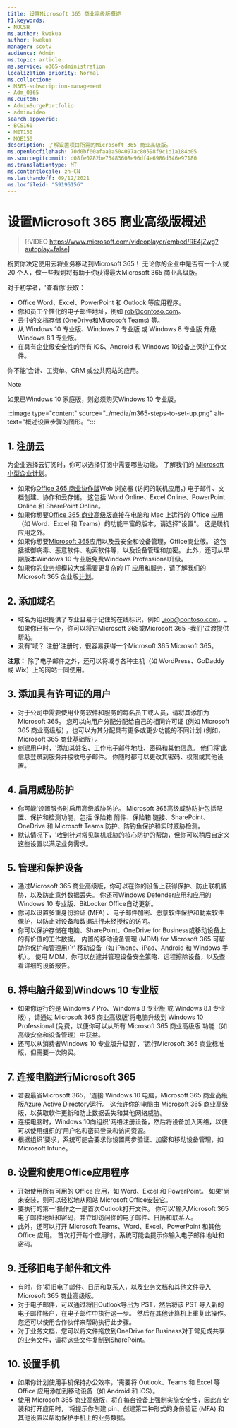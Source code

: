 ```yaml
---
title: 设置Microsoft 365 商业高级版概述
f1.keywords:
- NOCSH
ms.author: kwekua
author: kwekua
manager: scotv
audience: Admin
ms.topic: article
ms.service: o365-administration
localization_priority: Normal
ms.collection:
- M365-subscription-management
- Adm_O365
ms.custom:
- AdminSurgePortfolio
- adminvideo
search.appverid:
- BCS160
- MET150
- MOE150
description: 了解设置项目所需的Microsoft 365 商业高级版。
ms.openlocfilehash: 70d0bf00afaa1a504097ac80598f9c1b1a184b05
ms.sourcegitcommit: d08fe0282be75483608e96df4e6986d346e97180
ms.translationtype: MT
ms.contentlocale: zh-CN
ms.lasthandoff: 09/12/2021
ms.locfileid: "59196156"
---
```

# <a name="overview-of-microsoft-365-business-premium-setup"></a>设置Microsoft 365 商业高级版概述

> [!VIDEO https://www.microsoft.com/videoplayer/embed/RE4jZwg?autoplay=false]

祝贺你决定使用云将业务移动到Microsoft 365！ 无论你的企业中是否有一个人或 20 个人，做一些规划将有助于你获得最大Microsoft 365 商业高级版。

对于初学者，&#39;查看你&#39;获取：

- Office Word、Excel、PowerPoint 和 Outlook 等应用程序。
- 你和员工个性化的电子邮件地址，例如 rob@contoso.com。
- 云中的文档存储 (OneDrive和Microsoft Teams) 等。
- 从 Windows 10 专业版、Windows 7 专业版 或 Windows 8 专业版 升级Windows 8.1 专业版。
- 在具有企业级安全性的所有 iOS、Android 和 Windows 10设备上保护工作文件。

你不能&#39;会计、工资单、CRM 或公共网站的应用。

> [!NOTE]
> 如果已Windows 10 家庭版，则必须购买Windows 10 专业版。  


:::image type="content" source="../media/m365-steps-to-set-up.png" alt-text="概述设置步骤的图形。":::

## <a name="1-sign-up-for-the-cloud"></a>1. 注册云

为企业选择云订阅时，你可以选择订阅中需要哪些功能。 了解我们的 [Microsoft 小型企业计划](https://www.microsoft.com/microsoft-365/business?rtc=1)。

- 如果你[Office 365 商业协作版](https://www.microsoft.com/en-us/p/office-365-business-essentials/cfq7ttc0k59v?rtc=1&amp;activetab=pivot:overviewtab)Web 浏览器 (访问的联机应用，) 电子邮件、文档创建、协作和云存储。 这包括 Word Online、Excel Online、PowerPoint Online 和 SharePoint Online。
- 如果你想要[Office 365 商业高级版](https://products.office.com/en-us/business/office-365-business-premium)直接在电脑和 Mac 上运行的 Office 应用（如 Word、Excel 和 Teams）的功能丰富的版本，请选择"设置"。 这是联机应用之外。
- 如果你想要[Microsoft 365](https://www.microsoft.com/microsoft-365/business?rtc=1)应用以及云安全和设备管理，Office商业版。 这包括抵御病毒、恶意软件、勒索软件等，以及设备管理和加密。 此外，还可从早期版本Windows 10 专业版免费Windows Professional升级。
- 如果你的业务规模较大或需要更复杂的 IT 应用和服务，请了解我们的Microsoft 365 企业版[计划](https://www.microsoft.com/microsoft-365/compare-all-microsoft-365-plans)。


## <a name="2-add-a-domain-name"></a>2. 添加域名

- 域名为组织提供了专业且易于记住的在线标识，例如 _rob@contoso.com。_ 如果你已有一个，你可以将它Microsoft 365或Microsoft 365 -我们&#39;过渡提供帮助。
- 没有&#39;域？ 注册&#39;注册时，很容易获得一个Microsoft 365 Microsoft 365。

**注意：**  除了电子邮件之外，还可以将域与各种主机（如 WordPress、GoDaddy 或 Wix）上的网站一同使用。

## <a name="3-add-users-with-licenses"></a>3. 添加具有许可证的用户

- 对于公司中需要使用业务软件和服务的每名员工或人员，请将其添加为 Microsoft 365。 您可以向用户分配分配给自己的相同许可证 (例如 Microsoft 365 商业高级版) ，也可以为其分配具有更多或更少功能的不同计划 (例如，Microsoft 365 商业基础版) 。
- 创建用户时，&#39;添加其姓名、工作电子邮件地址、密码和其他信息。 他们将&#39;此信息登录到服务并接收电子邮件。 你随时都可以更改其密码、权限或其他设置。


## <a name="4-enable-threat-protection"></a>4. 启用威胁防护

- 你可能&#39;设置服务时启用高级威胁防护。 Microsoft 365高级威胁防护包括配置、保护和检测功能，包括 保险箱 附件、保险箱 链接、SharePoint、OneDrive 和 Microsoft Teams 防护、防钓鱼保护和实时威胁检测。
- 默认情况下，&#39;收到针对常见联机威胁的核心防护的帮助，但你可以稍后自定义这些设置以满足业务需求。

## <a name="5-manage-and-secure-your-devices"></a>5. 管理和保护设备

- 通过Microsoft 365 商业高级版，你可以在你的设备上获得保护、防止联机威胁，以及防止意外数据丢失。 你还可Windows Defender应用和应用的 Windows 10 专业版、BitLocker Office自动更新。
- 你可以设置多重身份验证 (MFA) 、电子邮件加密、恶意软件保护和勒索软件保护，以防止对设备和数据进行未经授权的访问。
- 你可以保护存储在电脑、SharePoint、OneDrive for Business或移动设备上的有价值的工作数据。 内置的移动设备管理 (MDM) for Microsoft 365 可帮助你保护和管理用户&#39; 移动设备（如 iPhone、iPad、Android 和 Windows 手机）。 使用 MDM，你可以创建并管理设备安全策略、远程擦除设备，以及查看详细的设备报告。

## <a name="6-upgrade-your-pcs-to-windows-10-pro"></a>6. 将电脑升级到Windows 10 专业版

- 如果你运行的是 Windows 7 Pro、Windows 8 专业版 或 Windows 8.1 专业版) ，请通过 Microsoft 365 商业高级版&#39;将电脑升级到 Windows 10 Professional (免费，以便你可以从所有 Microsoft 365 商业高级版 功能（如高级安全和设备管理）中获益。
- 还可以从消费者Windows 10 专业版升级到&#39;，&#39;运行Microsoft 365 商业标准版，但需要一次购买。

## <a name="7-connect-your-pcs-to-microsoft-365"></a>7. 连接电脑进行Microsoft 365

- 若要最省Microsoft 365，&#39;连接 Windows 10 电脑，Microsoft 365 商业高级版Azure Active Directory运行。 这允许你的电脑由 Microsoft 365 商业高级版，以获取软件更新和防止数据丢失和其他网络威胁。
- 连接电脑时，Windows 10向组织&#39;网络注册设备，然后将设备加入网络，以便可以使用组织的&#39;用户名和密码登录和访问资源。
- 根据组织&#39;要求，系统可能会要求你设置两步验证、加密和移动设备管理，如Microsoft Intune。

## <a name="8-set-up-and-use-office-apps"></a>8. 设置和使用Office应用程序

- 开始使用所有可用的 Office 应用，如 Word、Excel 和 PowerPoint。 如果&#39;尚未安装，则可以轻松地从网站 Microsoft Office[安装它](https://www.office.com/)。
- 要执行的第一&#39;操作之一是首次Outlook打开文件。 你可以&#39;输入Microsoft 365电子邮件地址和密码，并立即访问你的电子邮件、日历和联系人。
- 此外，还可以打开 Microsoft Teams、Word、Excel、PowerPoint 和其他 Office 应用。 首次打开每个应用时，系统可能会提示你输入电子邮件地址和密码。

## <a name="9-migrate-old-email-and-files"></a>9. 迁移旧电子邮件和文件

- 有时，你&#39;将旧电子邮件、日历和联系人，以及业务文档和其他文件导入Microsoft 365 商业高级版。
- 对于电子邮件，可以通过将旧Outlook导出为 PST，然后将该 PST 导入新的电子邮件帐户，在电子邮件中执行这一步。 然后在其他计算机上重复此操作。 您还可以使用合作伙伴来帮助执行此步骤。
- 对于业务文档，您可以将文件拖放到OneDrive for Business对于常见或共享的业务文件，请将这些文件复制到SharePoint。

## <a name="10-set-up-your-phones"></a>10. 设置手机

- 如果你计划使用手机保持办公效率，&#39;需要将 Outlook、Teams 和 Excel 等 Office 应用添加到移动设备（如 Android 和 iOS）。
- 使用 Microsoft 365 商业高级版，将在每台设备上强制实施安全性，因此在安装和打开应用时，&#39;将提示你创建 pin、创建第二种形式的身份验证 (MFA) 和其他设置以帮助保护手机上的业务数据。